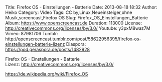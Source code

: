 Title: Firefox OS - Einstellungen - Batterie
Date: 2013-08-18 18:32
Author: Heiko
Category: Video
Tags: CC by,Linux,Neueinsteiger,ohne Musik,screencast,Firefox OS
Slug: Firefox_OS_Einstellungen_Batterie
Album: https://www.openscreencast.de
Duration: 113000
License: http://creativecommons.org/licenses/by/3.0/
Youtube: y3pxM8waz7M
Vimeo: 87981706
Tumblr: http://openscreencast.tumblr.com/post/58622956395/firefox-os-einstellungen-batterie-lizenz
Diaspora: https://pod.geraspora.de/posts/1482928

Firefox OS - Einstellungen - Batterie  
Lizenz: <http://creativecommons.org/licenses/by/3.0/>  
  
<https://de.wikipedia.org/wiki/Firefox_OS>

